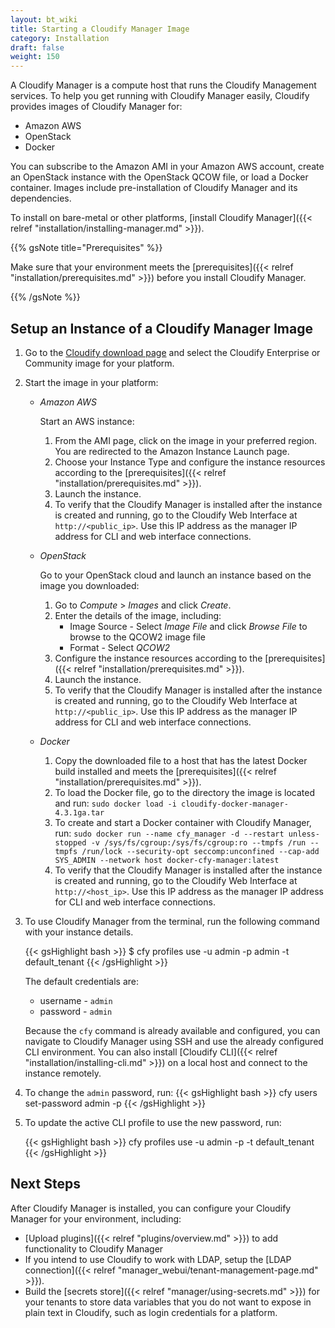 ```yaml
---
layout: bt_wiki
title: Starting a Cloudify Manager Image
category: Installation
draft: false
weight: 150
---
```

A Cloudify Manager is a compute host that runs the Cloudify Management services. To help you get running with Cloudify Manager easily, Cloudify provides images of Cloudify Manager for:

* Amazon AWS
* OpenStack
* Docker

You can subscribe to the Amazon AMI in your Amazon AWS account, create an OpenStack instance with the OpenStack QCOW file, or load a Docker container. Images include pre-installation of Cloudify Manager and its dependencies.

To install on bare-metal or other platforms, [install Cloudify Manager]({{< relref "installation/installing-manager.md" >}}).

{{% gsNote title="Prerequisites" %}}

Make sure that your environment meets the [prerequisites]({{< relref "installation/prerequisites.md" >}}) before you install Cloudify Manager.

{{% /gsNote %}}

## Setup an Instance of a Cloudify Manager Image

1. Go to the [Cloudify download page](http://cloudify.co/download/) and select the Cloudify Enterprise or Community image for your platform.
1. Start the image in your platform:

    * *Amazon AWS*

        Start an AWS instance:

        1. From the AMI page, click on the image in your preferred region.
        You are redirected to the Amazon Instance Launch page.
        1. Choose your Instance Type and configure the instance resources according to the [prerequisites]({{< relref "installation/prerequisites.md" >}}).
        1. Launch the instance.
        1. To verify that the Cloudify Manager is installed after the instance is created and running, go to the Cloudify Web Interface at `http://<public_ip>`. Use this IP address as the manager IP address for CLI and web interface connections.

    * *OpenStack*

        Go to your OpenStack cloud and launch an instance based on the image you downloaded:

        1. Go to *Compute* > *Images* and click *Create*.
        1. Enter the details of the image, including:
            * Image Source - Select *Image File* and click *Browse File* to browse to the QCOW2 image file
            * Format - Select *QCOW2*
        1. Configure the instance resources according to the [prerequisites]({{< relref "installation/prerequisites.md" >}}).
        1. Launch the instance.
        1. To verify that the Cloudify Manager is installed after the instance is created and running, go to the Cloudify Web Interface at `http://<public_ip>`. Use this IP address as the manager IP address for CLI and web interface connections.

    * *Docker*

        1. Copy the downloaded file to a host that has the latest Docker build installed and meets the [prerequisites]({{< relref "installation/prerequisites.md" >}}).
        1. To load the Docker file, go to the directory the image is located and run:
        `sudo docker load -i cloudify-docker-manager-4.3.1ga.tar`
        1. To create and start a Docker container with Cloudify Manager, run:
        `sudo docker run --name cfy_manager -d --restart unless-stopped -v /sys/fs/cgroup:/sys/fs/cgroup:ro --tmpfs /run --tmpfs /run/lock --security-opt seccomp:unconfined --cap-add SYS_ADMIN --network host docker-cfy-manager:latest`
        1. To verify that the Cloudify Manager is installed after the instance is created and running, go to the Cloudify Web Interface at `http://<host_ip>`. Use this IP address as the manager IP address for CLI and web interface connections.

1. To use Cloudify Manager from the terminal, run the following command with your instance details.

    {{< gsHighlight bash >}}
    $ cfy profiles use <manager-ip> -u admin -p admin -t default_tenant
    {{< /gsHighlight >}}

    The default credentials are:

    * username - ```admin```
    * password - ```admin```

    Because the `cfy` command is already available and configured, you can navigate to Cloudify Manager using SSH and use the already configured CLI environment. You can also install [Cloudify CLI]({{< relref "installation/installing-cli.md" >}}) on a local host and connect to the instance remotely.

1. To change the `admin` password, run:
    {{< gsHighlight bash >}}
    cfy users set-password admin -p <new-password>
    {{< /gsHighlight >}}

1. To update the active CLI profile to use the new password, run:

    {{< gsHighlight bash >}}
    cfy profiles use <manager-ip> -u admin -p <the-new-password> -t default_tenant
    {{< /gsHighlight >}}

## Next Steps

After Cloudify Manager is installed, you can configure your Cloudify Manager for your environment, including:

* [Upload plugins]({{< relref "plugins/overview.md" >}}) to add functionality to Cloudify Manager
* If you intend to use Cloudify to work with LDAP, setup the [LDAP connection]({{< relref "manager_webui/tenant-management-page.md" >}}).
* Build the [secrets store]({{< relref "manager/using-secrets.md" >}}) for your tenants to store data variables that you do not want to expose in plain text in Cloudify, such as login credentials for a platform.
